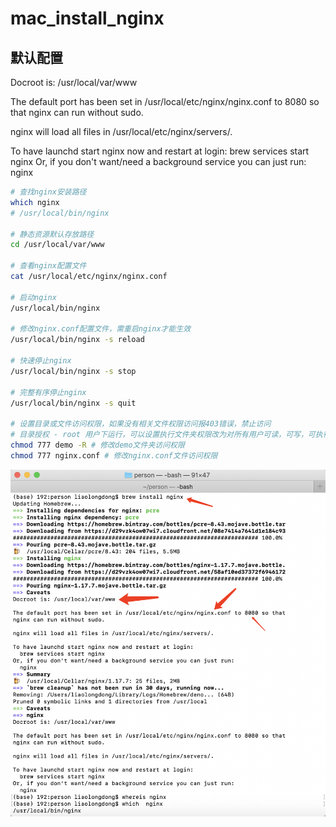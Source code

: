 # mac_install_nginx

## 默认配置

Docroot is: /usr/local/var/www

The default port has been set in /usr/local/etc/nginx/nginx.conf to 8080 so that
nginx can run without sudo.

nginx will load all files in /usr/local/etc/nginx/servers/.

To have launchd start nginx now and restart at login:
  brew services start nginx
Or, if you don't want/need a background service you can just run:
  nginx

```bash
# 查找nginx安装路径
which nginx
# /usr/local/bin/nginx

# 静态资源默认存放路径
cd /usr/local/var/www

# 查看nginx配置文件
cat /usr/local/etc/nginx/nginx.conf

# 启动nginx
/usr/local/bin/nginx

# 修改nginx.conf配置文件，需重启nginx才能生效
/usr/local/bin/nginx -s reload

# 快速停止nginx
/usr/local/bin/nginx -s stop

# 完整有序停止nginx
/usr/local/bin/nginx -s quit

# 设置目录或文件访问权限，如果没有相关文件权限访问报403错误，禁止访问
# 目录授权 - root 用户下运行，可以设置执行文件夹权限改为对所有用户可读，可写，可执行
chmod 777 demo -R # 修改demo文件夹访问权限
chmod 777 nginx.conf # 修改nginx.conf文件访问权限

```

![mac_install_nginx](./images/mac_install_nginx.png)

